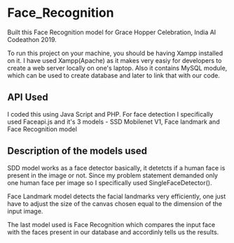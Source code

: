 # Face_Recognition
Built this Face Recognition model for Grace Hopper Celebration, India AI Codeathon 2019.

To run this project on your machine, you should be having Xampp installed on it.
I have used Xampp(Apache) as it makes very easiy for developers to create a web server locally on one's laptop. Also it contains MySQL module, which can be used to create database and later to link that with our code.

## API Used

I coded this using Java Script and PHP. 
For face detection I specifically used Faceapi.js and it's 3 models - SSD Mobilenet V1, Face landmark and Face Recognition model

## Description of the models used

SDD model works as a face detector basically, it detetcts if a human face is present in the image or not. Since my problem statement demanded only one human face per image so I specifically used SingleFaceDetector(). 

Face Landmark model detects the facial landmarks very efficiently, one just have to adjust the size of the canvas chosen equal to the dimension of the input image.

The last model used is Face Recognition which compares the input face with the faces present in our database and accordinly tells us the results.
